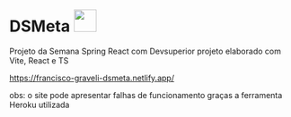 # DSMeta <img src="https://svgsilh.com/svg/311746-e91e63.svg" width="40"/>
Projeto da Semana Spring React com Devsuperior
projeto elaborado com Vite, React e TS

https://francisco-graveli-dsmeta.netlify.app/


obs: o site pode apresentar falhas de funcionamento graças a ferramenta Heroku utilizada
